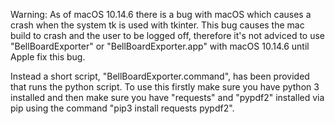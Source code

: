 Warning: As of macOS 10.14.6 there is a bug with macOS which causes a crash when the system tk is used with tkinter. This bug causes the mac build to crash and the user to be logged off, therefore it's not adviced to use "BellBoardExporter" or "BellBoardExporter.app" with macOS 10.14.6 until Apple fix this bug.

Instead a short script, "BellBoardExporter.command", has been provided that runs the python script. To use this firstly make sure you have python 3 installed and then make sure you have "requests" and "pypdf2" installed via pip using the command "pip3 install requests pypdf2".
